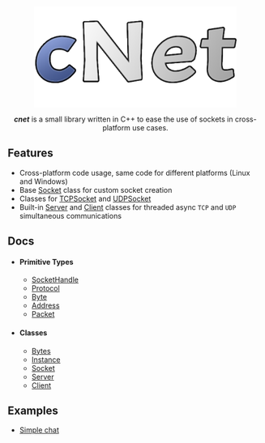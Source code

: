 <div align="center">

<a href="https://murkyyt.github.io/cnet"><img width=400 src="logo/cNetLogo.png" alt="logo" align="center"/></a>

***cnet*** is a small library written in C++ to ease the use of sockets in cross-platform use cases.

</div>

## Features
- Cross-platform code usage, same code for different platforms (Linux and Windows)
- Base [Socket](docs/classes/socket.md) class for custom socket creation
- Classes for [TCPSocket](docs/classes/tcpsocket.md) and [UDPSocket](docs/classes/udpsocket.md)
- Built-in [Server](docs/classes/server.md) and [Client]((docs/classes/client.md)) classes for threaded async `TCP` and `UDP` simultaneous communications

## Docs

- #### Primitive Types
    - [SocketHandle](docs/types/sockethandle.md)
    - [Protocol](docs/types/protocol.md)
    - [Byte](docs/types/byte.md)
    - [Address](docs/types/address.md)
    - [Packet](docs/types/packet.md)

- #### Classes
    - [Bytes](docs/classes/bytes.md)
    - [Instance](docs/classes/instance.md)
    - [Socket](docs/classes/socket.md)
    - [Server](docs/classes/server.md)
    - [Client](docs/classes/client.md)

## Examples

- [Simple chat](src/examples/chat/README.md)